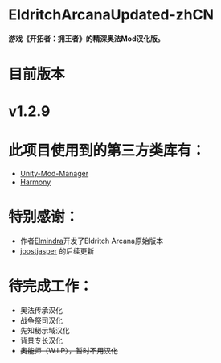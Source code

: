 # EldritchArcanaUpdated-zhCN
#### 游戏《开拓者：拥王者》的精深奥法Mod汉化版。

#
# 目前版本
# v1.2.9

#
# 此项目使用到的第三方类库有：
- [Unity-Mod-Manager](https://github.com/newman55/unity-mod-manager)
- [Harmony](https://github.com/pardeike/Harmony)

#
# 特别感谢：
- 作者[Elmindra](https://github.com/jennyem/pathfinder-mods)开发了Eldritch Arcana原始版本
- [joostjasper](https://www.nexusmods.com/pathfinderkingmaker/mods/129) 的后续更新

#
# 待完成工作：
- 奥法传承汉化
- 战争祭司汉化
- 先知秘示域汉化
- 背景专长汉化
- ~~奥能师（W.I.P），暂时不用汉化~~